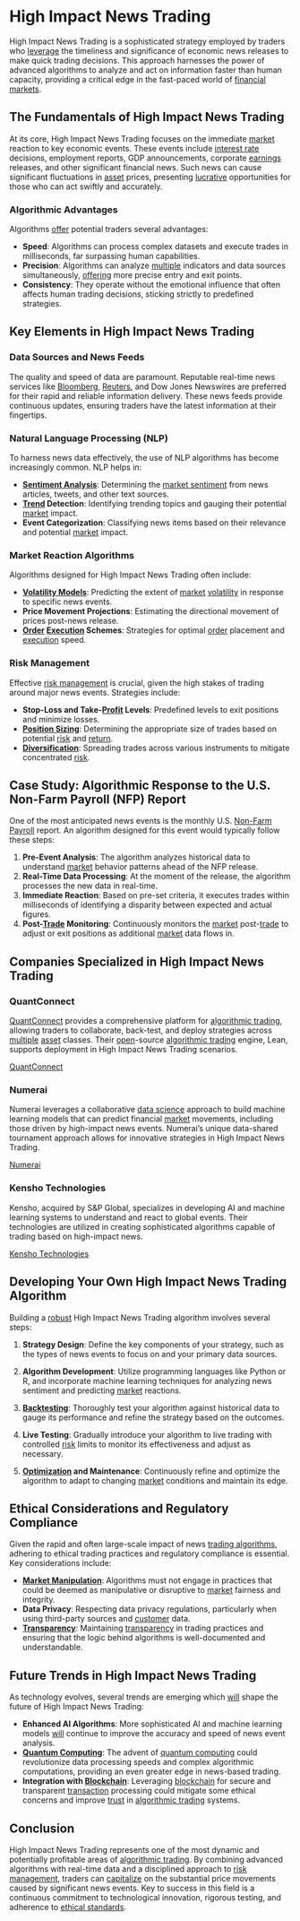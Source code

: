 # High Impact News Trading

High Impact News Trading is a sophisticated strategy employed by traders who [leverage](../l/leverage.md) the timeliness and significance of economic news releases to make quick trading decisions. This approach harnesses the power of advanced algorithms to analyze and act on information faster than human capacity, providing a critical edge in the fast-paced world of [financial markets](../f/financial_market.md).

## The Fundamentals of High Impact News Trading

At its core, High Impact News Trading focuses on the immediate [market](../m/market.md) reaction to key economic events. These events include [interest rate](../i/interest_rate.md) decisions, employment reports, GDP announcements, corporate [earnings](../e/earnings.md) releases, and other significant financial news. Such news can cause significant fluctuations in [asset](../a/asset.md) prices, presenting [lucrative](../l/lucrative.md) opportunities for those who can act swiftly and accurately.

### Algorithmic Advantages

Algorithms [offer](../o/offer.md) potential traders several advantages:
- **Speed**: Algorithms can process complex datasets and execute trades in milliseconds, far surpassing human capabilities.
- **Precision**: Algorithms can analyze [multiple](../m/multiple.md) indicators and data sources simultaneously, [offering](../o/offering.md) more precise entry and exit points.
- **Consistency**: They operate without the emotional influence that often affects human trading decisions, sticking strictly to predefined strategies.

## Key Elements in High Impact News Trading

### Data Sources and News Feeds

The quality and speed of data are paramount. Reputable real-time news services like [Bloomberg](../b/bloomberg.md), [Reuters](../r/reuters.md), and Dow Jones Newswires are preferred for their rapid and reliable information delivery. These news feeds provide continuous updates, ensuring traders have the latest information at their fingertips.

### Natural Language Processing (NLP)

To harness news data effectively, the use of NLP algorithms has become increasingly common. NLP helps in:
- **[Sentiment Analysis](../s/sentiment_analysis.md)**: Determining the [market sentiment](../m/market_sentiment.md) from news articles, tweets, and other text sources.
- **[Trend](../t/trend.md) Detection**: Identifying trending topics and gauging their potential [market](../m/market.md) impact.
- **Event Categorization**: Classifying news items based on their relevance and potential [market](../m/market.md) impact.

### Market Reaction Algorithms

Algorithms designed for High Impact News Trading often include:
- **[Volatility Models](../v/volatility_models.md)**: Predicting the extent of [market](../m/market.md) [volatility](../v/volatility.md) in response to specific news events.
- **Price Movement Projections**: Estimating the directional movement of prices post-news release.
- **[Order](../o/order.md) [Execution](../e/execution.md) Schemes**: Strategies for optimal [order](../o/order.md) placement and [execution](../e/execution.md) speed.

### Risk Management

Effective [risk management](../r/risk_management.md) is crucial, given the high stakes of trading around major news events. Strategies include:
- **Stop-Loss and Take-[Profit](../p/profit.md) Levels**: Predefined levels to exit positions and minimize losses.
- **[Position Sizing](../p/position_sizing.md)**: Determining the appropriate size of trades based on potential [risk](../r/risk.md) and [return](../r/return.md).
- **[Diversification](../d/diversification.md)**: Spreading trades across various instruments to mitigate concentrated [risk](../r/risk.md).

## Case Study: Algorithmic Response to the U.S. Non-Farm Payroll (NFP) Report

One of the most anticipated news events is the monthly U.S. [Non-Farm Payroll](../n/non-farm_payroll.md) report. An algorithm designed for this event would typically follow these steps:

1. **Pre-Event Analysis**: The algorithm analyzes historical data to understand [market](../m/market.md) behavior patterns ahead of the NFP release.
2. **Real-Time Data Processing**: At the moment of the release, the algorithm processes the new data in real-time.
3. **Immediate Reaction**: Based on pre-set criteria, it executes trades within milliseconds of identifying a disparity between expected and actual figures.
4. **Post-[Trade](../t/trade.md) Monitoring**: Continuously monitors the [market](../m/market.md) post-[trade](../t/trade.md) to adjust or exit positions as additional [market](../m/market.md) data flows in.

## Companies Specialized in High Impact News Trading

### QuantConnect
[QuantConnect](../q/quantconnect.md) provides a comprehensive platform for [algorithmic trading](../a/algorithmic_trading.md), allowing traders to collaborate, back-test, and deploy strategies across [multiple](../m/multiple.md) [asset](../a/asset.md) classes. Their [open](../o/open.md)-source [algorithmic trading](../a/algorithmic_trading.md) engine, Lean, supports deployment in High Impact News Trading scenarios.

[QuantConnect](https://www.quantconnect.com/)

### Numerai
Numerai leverages a collaborative [data science](../d/data_science_in_trading.md) approach to build machine learning models that can predict financial [market](../m/market.md) movements, including those driven by high-impact news events. Numerai’s unique data-shared tournament approach allows for innovative strategies in High Impact News Trading.

[Numerai](https://numer.ai/)

### Kensho Technologies
Kensho, acquired by S&P Global, specializes in developing AI and machine learning systems to understand and react to global events. Their technologies are utilized in creating sophisticated algorithms capable of trading based on high-impact news.

[Kensho Technologies](https://www.kensho.com/)

## Developing Your Own High Impact News Trading Algorithm

Building a [robust](../r/robust.md) High Impact News Trading algorithm involves several steps:

1. **Strategy Design**: Define the key components of your strategy, such as the types of news events to focus on and your primary data sources.
 
2. **Algorithm Development**: Utilize programming languages like Python or R, and incorporate machine learning techniques for analyzing news sentiment and predicting [market](../m/market.md) reactions.

3. **[Backtesting](../b/backtesting.md)**: Thoroughly test your algorithm against historical data to gauge its performance and refine the strategy based on the outcomes.

4. **Live Testing**: Gradually introduce your algorithm to live trading with controlled [risk](../r/risk.md) limits to monitor its effectiveness and adjust as necessary.

5. **[Optimization](../o/optimization.md) and Maintenance**: Continuously refine and optimize the algorithm to adapt to changing [market](../m/market.md) conditions and maintain its edge.

## Ethical Considerations and Regulatory Compliance

Given the rapid and often large-scale impact of news [trading algorithms](../t/trading_algorithms.md), adhering to ethical trading practices and regulatory compliance is essential. Key considerations include:

- **[Market Manipulation](../m/market_manipulation.md)**: Algorithms must not engage in practices that could be deemed as manipulative or disruptive to [market](../m/market.md) fairness and integrity.
- **Data Privacy**: Respecting data privacy regulations, particularly when using third-party sources and [customer](../c/customer.md) data.
- **[Transparency](../t/transparency.md)**: Maintaining [transparency](../t/transparency.md) in trading practices and ensuring that the logic behind algorithms is well-documented and understandable.

## Future Trends in High Impact News Trading

As technology evolves, several trends are emerging which [will](../w/will.md) shape the future of High Impact News Trading:

- **Enhanced AI Algorithms**: More sophisticated AI and machine learning models [will](../w/will.md) continue to improve the accuracy and speed of news event analysis.
- **[Quantum Computing](../q/quantum_computing_in_trading.md)**: The advent of [quantum computing](../q/quantum_computing_in_trading.md) could revolutionize data processing speeds and complex algorithmic computations, providing an even greater edge in news-based trading.
- **Integration with [Blockchain](../b/blockchain_in_trading.md)**: Leveraging [blockchain](../b/blockchain_in_trading.md) for secure and transparent [transaction](../t/transaction.md) processing could mitigate some ethical concerns and improve [trust](../t/trust.md) in [algorithmic trading](../a/algorithmic_trading.md) systems.

## Conclusion

High Impact News Trading represents one of the most dynamic and potentially profitable areas of [algorithmic trading](../a/algorithmic_trading.md). By combining advanced algorithms with real-time data and a disciplined approach to [risk management](../r/risk_management.md), traders can [capitalize](../c/capitalize.md) on the substantial price movements caused by significant news events. Key to success in this field is a continuous commitment to technological innovation, rigorous testing, and adherence to [ethical standards](../e/ethical_standards_in_trading.md).